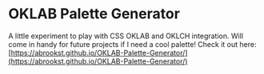 # OKLAB Palette Generator
 
A little experiment to play with CSS OKLAB and OKLCH integration. Will come in handy for future projects if I need a cool palette!
Check it out here:
[https://abrookst.github.io/OKLAB-Palette-Generator/](https://abrookst.github.io/OKLAB-Palette-Generator/)
